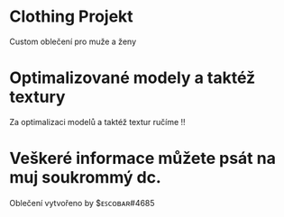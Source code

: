 # Clothing Projekt
Custom oblečení pro muže a ženy

# Optimalizované modely a taktéž textury
Za optimalizaci modelů a taktéž textur ručíme !!

# Veškeré informace můžete psát na muj soukrommý dc.

Oblečení vytvořeno by $ᴇꜱᴄᴏʙᴀʀ#4685
